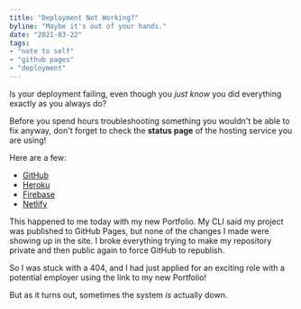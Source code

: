 ```yaml
---
title: "Deployment Not Working?"
byline: "Maybe it's out of your hands."
date: "2021-03-22"
tags:
- "note to self"
- "github pages"
- "deployment"
---
```

Is your deployment failing, even though you *just know* you did everything exactly as you always do? 

Before you spend hours troubleshooting something you wouldn't be able to fix anyway, don't forget to check the **status page** of the hosting service you are using!

Here are a few:
- [GitHub](https://www.githubstatus.com/)
- [Heroku](https://status.heroku.com/)
- [Firebase](https://status.firebase.google.com/)
- [Netlify](https://www.netlifystatus.com/)

This happened to me today with my new Portfolio. My CLI said my project was published to GitHub Pages, but none of the changes I made were showing up in the site. I broke everything trying to make my repository private and then public again to force GitHub to republish. 

So I was stuck with a 404, and I had just applied for an exciting role with a potential employer using the link to my new Portfolio!

But as it turns out, sometimes the system *is* actually down.
<!-- excerpt -->

